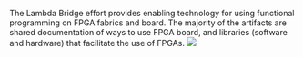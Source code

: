 The Lambda Bridge effort provides enabling technology for using
functional programming on FPGA fabrics and board. The majority of the
artifacts are shared documentation of ways to use FPGA board, and
libraries (software and hardware) that facilitate the use of FPGAs.
![](http://www.ittc.ku.edu/csdl/fpg/sites/default/files/Bridge.png)
